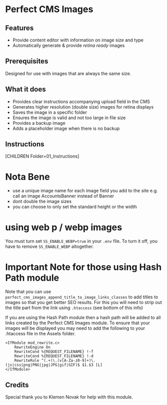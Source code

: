 Perfect CMS Images
================

Features
--------
- Provide content editor with information on image size and type
- Automatically generate & provide _retina ready_ images



Prerequisites
-------------
Designed for use with images that are always the same size.



What it does
-------------
 * Provides clear instructions accompanying upload field in the CMS
 * Generates higher resolution (double size) images for retina displays
 * Saves the image in a specific folder
 * Ensures the image is valid and not too large in file size
 * Provides a backup image
 * Adds a placeholder image when there is no backup



Instructions
------------
[CHILDREN Folder=01_Instructions]


# Nota Bene

 * use a unique image name for each image field you add to the site
   e.g. call an image AccountsBanner instead of Banner
 * dont double the image sizes
 * you can choose to only set the standard height or the width


# using web p / webp images

You must turn set `SS_ENABLE_WEBP=true` in your `.env` file.
To turn it off, you have to remove `SS_ENABLE_WEBP` altogether.


# Important Note for those using Hash Path module


Note that you can use `perfect_cms_images_append_title_to_image_links_classes`
to add titles to images so that you get better SEO results.
For this you will need to strip out the title part from the link using `.htaccess` (see bottom of this info)

If you are using the Hash Path module then a hash path will be added to all links created by the Perfect CMS Images module.  To ensure that your images will be displayed you may need to add the following to your .htaccess file in the Assets folder.

```apacheconfig
<IfModule mod_rewrite.c>
    RewriteEngine On
    RewriteCond %{REQUEST_FILENAME} !-f
    RewriteCond %{REQUEST_FILENAME} !-d
    RewriteRule ^(.+)\.(v[A-Za-z0-9]+)\.(js|css|png|PNG|jpg|JPG|gif|GIF)$ $1.$3 [L]
</IfModule>
```


Credits
------------

Special thank you to Klemen Novak for help with this module.
